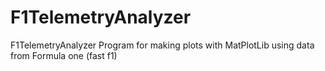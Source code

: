 # F1TelemetryAnalyzer
F1TelemetryAnalyzer
Program for making plots with MatPlotLib using data from Formula one (fast f1)
